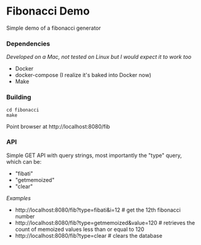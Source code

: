 # Fibonacci Demo

Simple demo of a fibonacci generator

### Dependencies
*Developed on a Mac, not tested on Linux but I would expect it to work too*
- Docker
- docker-compose (I realize it's baked into Docker now)
- Make

### Building
```
cd fibonacci
make
```
Point browser at http://localhost:8080/fib

### API
Simple GET API with query strings, most importantly the "type" query, which can be:
- "fibati"
- "getmemoized"
- "clear"

*Examples*
  - http://localhost:8080/fib?type=fibati&i=12 # get the 12th fibonacci number
  - http://localhost:8080/fib?type=getmemoized&value=120 # retrieves the count of memoized values less than or equal to 120
  - http://localhost:8080/fib?type=clear # clears the database
